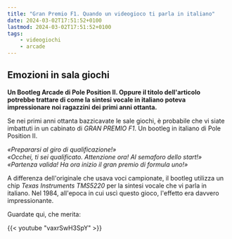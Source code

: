 ```yaml
---
title: "Gran Premio F1. Quando un videogioco ti parla in italiano"
date: 2024-03-02T17:51:52+0100
lastmod: 2024-03-02T17:51:52+0100
tags:
    - videogiochi
    - arcade
---
```


## Emozioni in sala giochi

**Un Bootleg Arcade di Pole Position II. Oppure il titolo dell'articolo potrebbe trattare di come la sintesi vocale in italiano poteva impressionare noi ragazzini dei primi anni ottanta.**

Se nei primi anni ottanta bazzicavate le sale giochi, è probabile che vi siate imbattuti in un cabinato di *GRAN PREMIO F1*. Un bootleg in italiano di Pole Position II.

*«Prepararsi al giro di qualificazione!»*  
*«Occhei, ti sei qualificato. Attenzione ora! Al semaforo dello start!»*  
*«Partenza valida! Ha ora inizio il gran premio di formula uno!»*  

A differenza dell'originale che usava voci campionate, il bootleg utilizza un chip *Texas Instruments TMS5220* per la sintesi vocale che vi parla in italiano. Nel 1984, all'epoca in cui uscì questo gioco, l'effetto era davvero impressionante.

Guardate qui, che merita:

{{< youtube "vaxrSwH3SpY" >}} 
 

